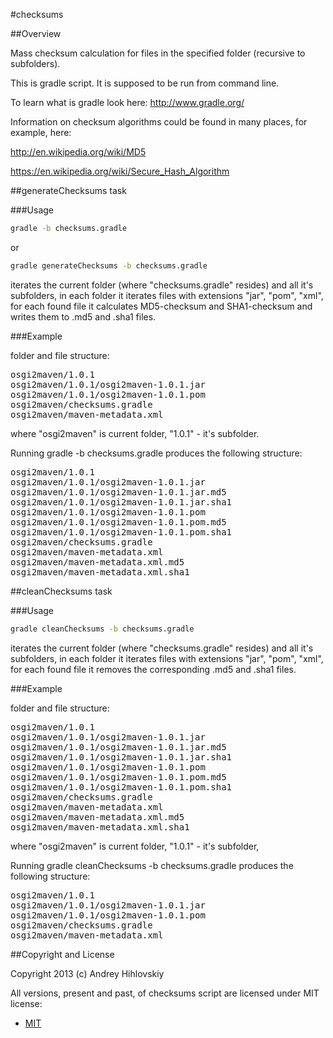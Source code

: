 #checksums

##Overview

Mass checksum calculation for files in the specified folder (recursive to subfolders).

This is gradle script. It is supposed to be run from command line.

To learn what is gradle look here: http://www.gradle.org/

Information on checksum algorithms could be found in many places, for example, here:

http://en.wikipedia.org/wiki/MD5

https://en.wikipedia.org/wiki/Secure_Hash_Algorithm

##generateChecksums task

###Usage

```bash
gradle -b checksums.gradle
```
or
```bash
gradle generateChecksums -b checksums.gradle
```

iterates the current folder (where "checksums.gradle" resides) and all it's subfolders,
in each folder it iterates files with extensions "jar", "pom", "xml", for each found file
it calculates MD5-checksum and SHA1-checksum and writes them to .md5 and .sha1 files.

###Example

folder and file structure:

<pre>
osgi2maven/1.0.1
osgi2maven/1.0.1/osgi2maven-1.0.1.jar
osgi2maven/1.0.1/osgi2maven-1.0.1.pom
osgi2maven/checksums.gradle
osgi2maven/maven-metadata.xml
</pre>

where "osgi2maven" is current folder, "1.0.1" - it's subfolder.

Running gradle -b checksums.gradle produces the following structure:

<pre>
osgi2maven/1.0.1
osgi2maven/1.0.1/osgi2maven-1.0.1.jar
osgi2maven/1.0.1/osgi2maven-1.0.1.jar.md5
osgi2maven/1.0.1/osgi2maven-1.0.1.jar.sha1
osgi2maven/1.0.1/osgi2maven-1.0.1.pom
osgi2maven/1.0.1/osgi2maven-1.0.1.pom.md5
osgi2maven/1.0.1/osgi2maven-1.0.1.pom.sha1
osgi2maven/checksums.gradle
osgi2maven/maven-metadata.xml
osgi2maven/maven-metadata.xml.md5
osgi2maven/maven-metadata.xml.sha1
</pre>

##cleanChecksums task

###Usage

```bash
gradle cleanChecksums -b checksums.gradle
```

iterates the current folder (where "checksums.gradle" resides) and all it's subfolders,
in each folder it iterates files with extensions "jar", "pom", "xml", for each found file
it removes the corresponding .md5 and .sha1 files.

###Example

folder and file structure:

<pre>
osgi2maven/1.0.1
osgi2maven/1.0.1/osgi2maven-1.0.1.jar
osgi2maven/1.0.1/osgi2maven-1.0.1.jar.md5
osgi2maven/1.0.1/osgi2maven-1.0.1.jar.sha1
osgi2maven/1.0.1/osgi2maven-1.0.1.pom
osgi2maven/1.0.1/osgi2maven-1.0.1.pom.md5
osgi2maven/1.0.1/osgi2maven-1.0.1.pom.sha1
osgi2maven/checksums.gradle
osgi2maven/maven-metadata.xml
osgi2maven/maven-metadata.xml.md5
osgi2maven/maven-metadata.xml.sha1
</pre>

where "osgi2maven" is current folder, "1.0.1" - it's subfolder, 

Running gradle cleanChecksums -b checksums.gradle produces the following structure:

<pre>
osgi2maven/1.0.1
osgi2maven/1.0.1/osgi2maven-1.0.1.jar
osgi2maven/1.0.1/osgi2maven-1.0.1.pom
osgi2maven/checksums.gradle
osgi2maven/maven-metadata.xml
</pre>

##Copyright and License

Copyright 2013 (c) Andrey Hihlovskiy

All versions, present and past, of checksums script are licensed under MIT license:

* [MIT](http://opensource.org/licenses/MIT)
